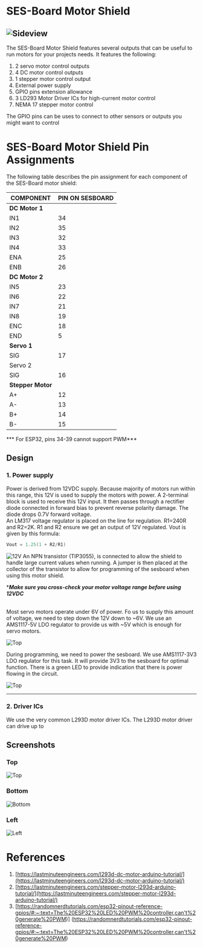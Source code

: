 # SES-Board Motor Shield

![Sideview](./images/sideview.png)
---
The SES-Board Motor Shield features several outputs that can be useful to 
run motors for your projects needs. It features the following:
1. 2 servo motor control outputs
2. 4 DC motor control outputs
3. 1 stepper motor control output
4. External power supply
5. GPIO pins extension allowance
6. 3 LD293 Motor Driver ICs for high-current motor control
7. NEMA 17 stepper motor control 

The GPIO pins can be uses to connect to other sensors or outputs
you might want to control

# SES-Board Motor Shield Pin Assignments
The following table describes the pin assignment for each component
of the SES-Board motor shield:

| COMPONENT | PIN ON SESBOARD|
|-----------|---|
|**DC Motor 1**
|IN1|34|
|IN2|35|
|IN3|32|
|IN4|33|
|ENA|25|
|ENB|26|
|**DC Motor 2**| 
IN5|23|
|IN6|22|
|IN7|21|
|IN8|19|
|ENC|18|
|END|5|
|**Servo 1**
|SIG|17|
|Servo 2|
| SIG|16|
|**Stepper Motor**|
|A+|12|
|A-|13|
|B+|14|
|B-|15|

*** For ESP32, pins 34-39 cannot support PWM***

## Design 
### 1. Power supply
Power is derived from 12VDC supply. Because majority of motors run within this range,
this 12V is used to supply the motors with power. A 2-terminal block is used
to receive this 12V input. It then passes through a rectifier diode connected in forward bias 
to prevent reverse polarity damage. The diode drops 0.7V forward voltage.  
An LM317 voltage regulator is placed on the line for regulation. R1=240R and R2=2K. R1 and R2 ensure we get an output
of 12V regulated. Vout is given by this formula:
```c
Vout = 1.25(1 + R2/R1)
```
![12V](./images/12v-power.png)
An NPN transistor (TIP3055), is connected to allow the shield to handle large current values when running.
A jumper is then placed at the collector of the transistor to allow for programming of the sesboard when using 
this motor shield.

****Make sure you cross-check your motor voltage range before using 12VDC***

<br>
Most servo motors operate under 6V of power. Fo us to supply this amount of voltage, we need to step down the 12V down to ~6V. We use an AMS1117-5V LDO regulator 
to provide us with ~5V which is enough for servo motors.   

![Top](./images/servo-power.png)
<br>

During programming, we need to power the sesboard. We use AMS1117-3V3 LDO regulator for this task. It will provide
3V3 to the sesboard for optimal function.
There is a green LED to provide indication that there is power flowing in the circuit.

![Top](./images/sesboard-power.png)
<hr>  

### 2. Driver ICs
We use the very common L293D motor driver ICs. The L293D motor driver can drive up to 

## Screenshots
### Top
![Top](./images/top.png)

### Bottom
![Bottom](./images/bottom.png)

### Left
![Left](./images/left.png)


# References
1. [https://lastminuteengineers.com/l293d-dc-motor-arduino-tutorial/](https://lastminuteengineers.com/l293d-dc-motor-arduino-tutorial/)
2. [https://lastminuteengineers.com/stepper-motor-l293d-arduino-tutorial/](https://lastminuteengineers.com/stepper-motor-l293d-arduino-tutorial/)
3. [https://randomnerdtutorials.com/esp32-pinout-reference-gpios/#:~:text=The%20ESP32%20LED%20PWM%20controller,can't%20generate%20PWM)] (https://randomnerdtutorials.com/esp32-pinout-reference-gpios/#:~:text=The%20ESP32%20LED%20PWM%20controller,can't%20generate%20PWM)


